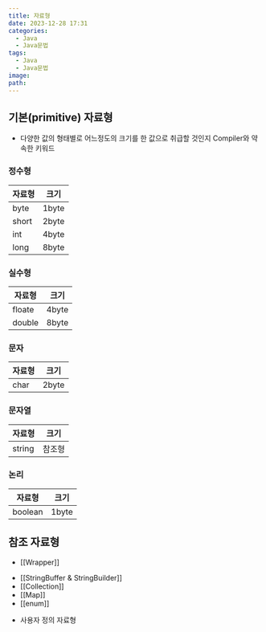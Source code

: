```yaml
---
title: 자료형
date: 2023-12-28 17:31
categories:
  - Java
  - Java문법
tags:
  - Java
  - Java문법
image: 
path:
---
```


## 기본(primitive) 자료형
- 다양한 값의 형태별로 어느정도의 크기를 한 값으로 취급할 것인지 Compiler와 약속한 키워드

### 정수형

|자료형|크기|
| --- | --- |
| byte | 1byte |
| short | 2byte |
| int | 4byte |
| long | 8byte |

### 실수형

|자료형|크기|
| --- | --- |
| floate | 4byte |
| double | 8byte |

### 문자

|자료형|크기|
| --- | --- |
| char | 2byte |

### 문자열

|자료형|크기|
| --- | --- |
| string | 참조형 |

### 논리

|자료형|크기|
| --- | --- |
| boolean | 1byte |

## 참조 자료형

+ [[Wrapper]]
- [[StringBuffer & StringBuilder]]
- [[Collection]]
- [[Map]]
- [[enum]]
+ 사용자 정의 자료형
